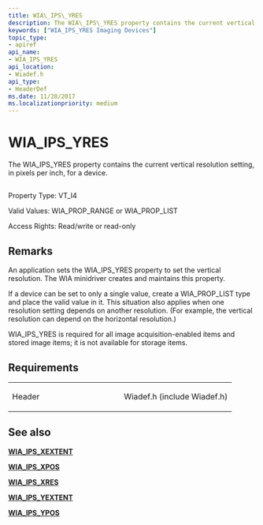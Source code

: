 ```yaml
---
title: WIA\_IPS\_YRES
description: The WIA\_IPS\_YRES property contains the current vertical resolution setting, in pixels per inch, for a device.
keywords: ["WIA_IPS_YRES Imaging Devices"]
topic_type:
- apiref
api_name:
- WIA_IPS_YRES
api_location:
- Wiadef.h
api_type:
- HeaderDef
ms.date: 11/28/2017
ms.localizationpriority: medium
---
```


# WIA\_IPS\_YRES


The WIA\_IPS\_YRES property contains the current vertical resolution setting, in pixels per inch, for a device.

## <span id="ddk_wia_ips_yres_si"></span><span id="DDK_WIA_IPS_YRES_SI"></span>


Property Type: VT\_I4

Valid Values: WIA\_PROP\_RANGE or WIA\_PROP\_LIST

Access Rights: Read/write or read-only

## Remarks

An application sets the WIA\_IPS\_YRES property to set the vertical resolution. The WIA minidriver creates and maintains this property.

If a device can be set to only a single value, create a WIA\_PROP\_LIST type and place the valid value in it. This situation also applies when one resolution setting depends on another resolution. (For example, the vertical resolution can depend on the horizontal resolution.)

WIA\_IPS\_YRES is required for all image acquisition-enabled items and stored image items; it is not available for storage items.

## Requirements

<table>
<colgroup>
<col width="50%" />
<col width="50%" />
</colgroup>
<tbody>
<tr class="odd">
<td><p>Header</p></td>
<td>Wiadef.h (include Wiadef.h)</td>
</tr>
</tbody>
</table>

## See also


[**WIA\_IPS\_XEXTENT**](wia-ips-xextent.md)

[**WIA\_IPS\_XPOS**](wia-ips-xpos.md)

[**WIA\_IPS\_XRES**](wia-ips-xres.md)

[**WIA\_IPS\_YEXTENT**](wia-ips-yextent.md)

[**WIA\_IPS\_YPOS**](wia-ips-ypos.md)

 

 






